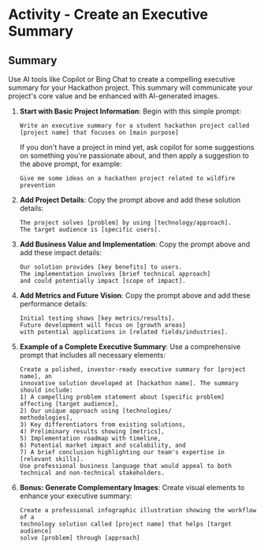 
# Activity - Create an Executive Summary

## Summary

Use AI tools like Copilot or Bing Chat to create a compelling executive summary for your Hackathon project. This summary will communicate your project's core value and be enhanced with AI-generated images.

1. **Start with Basic Project Information**: Begin with this simple prompt:

   ```text
   Write an executive summary for a student hackathon project called 
   [project name] that focuses on [main purpose]
   ```

   If you don't have a project in mind yet, ask copilot for some suggestions on something you're passionate about,
   and then apply a suggestion to the above prompt, for example:

   ```text
   Give me some ideas on a hackathon project related to wildfire prevention
   ```

2. **Add Project Details**: Copy the prompt above and add these solution details:

   ```text
   The project solves [problem] by using [technology/approach].
   The target audience is [specific users].
   ```

3. **Add Business Value and Implementation**: Copy the prompt above and add these impact details:

   ```text
   Our solution provides [key benefits] to users.
   The implementation involves [brief technical approach] 
   and could potentially impact [scope of impact].
   ```

4. **Add Metrics and Future Vision**: Copy the prompt above and add these performance details:

   ```text
   Initial testing shows [key metrics/results].
   Future development will focus on [growth areas] 
   with potential applications in [related fields/industries].
   ```

5. **Example of a Complete Executive Summary**: Use a comprehensive prompt that includes all necessary elements:

   ```text
   Create a polished, investor-ready executive summary for [project name], an 
   innovative solution developed at [hackathon name]. The summary should include: 
   1) A compelling problem statement about [specific problem] 
   affecting [target audience], 
   2) Our unique approach using [technologies/
   methodologies], 
   3) Key differentiators from existing solutions, 
   4) Preliminary results showing [metrics], 
   5) Implementation roadmap with timeline, 
   6) Potential market impact and scalability, and 
   7) A brief conclusion highlighting our team's expertise in [relevant skills]. 
   Use professional business language that would appeal to both technical and non-technical stakeholders.
   ```

6. **Bonus: Generate Complementary Images**: Create visual elements to enhance your executive summary:

   ```text
   Create a professional infographic illustration showing the workflow of a 
   technology solution called [project name] that helps [target audience] 
   solve [problem] through [approach]
   ```

